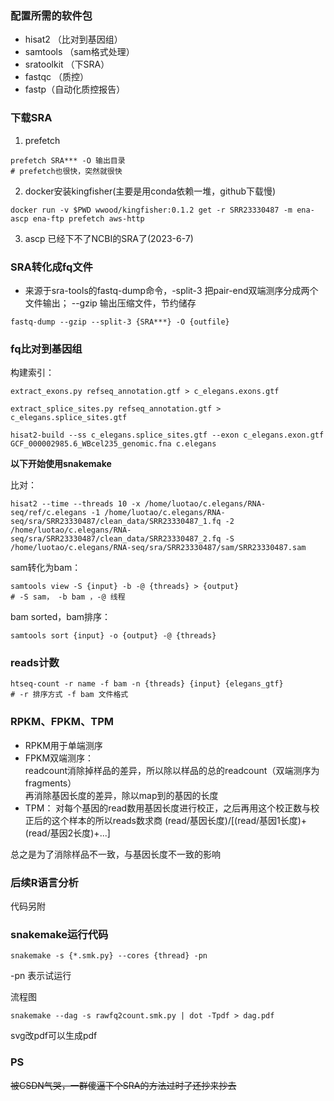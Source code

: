 

### 配置所需的软件包

* hisat2 （比对到基因组）
* samtools （sam格式处理）
* sratoolkit （下SRA）
* fastqc （质控）
* fastp（自动化质控报告）


### 下载SRA
1. prefetch 
```
prefetch SRA*** -O 输出目录
# prefetch也很快，突然就很快
```


2. docker安装kingfisher(主要是用conda依赖一堆，github下载慢)

```
docker run -v $PWD wwood/kingfisher:0.1.2 get -r SRR23330487 -m ena-ascp ena-ftp prefetch aws-http
```

3. ascp 已经下不了NCBI的SRA了(2023-6-7)

### SRA转化成fq文件

* 来源于sra-tools的fastq-dump命令，-split-3 把pair-end双端测序分成两个文件输出；
--gzip 输出压缩文件，节约储存
```
fastq-dump --gzip --split-3 {SRA***} -O {outfile}
```

### fq比对到基因组

构建索引：
```
extract_exons.py refseq_annotation.gtf > c_elegans.exons.gtf 

extract_splice_sites.py refseq_annotation.gtf > c_elegans.splice_sites.gtf 
```

```
hisat2-build --ss c_elegans.splice_sites.gtf --exon c_elegans.exon.gtf GCF_000002985.6_WBcel235_genomic.fna c.elegans
```

**以下开始使用snakemake**

比对：

```
hisat2 --time --threads 10 -x /home/luotao/c.elegans/RNA-seq/ref/c.elegans -1 /home/luotao/c.elegans/RNA-seq/sra/SRR23330487/clean_data/SRR23330487_1.fq -2 /home/luotao/c.elegans/RNA-seq/sra/SRR23330487/clean_data/SRR23330487_2.fq -S /home/luotao/c.elegans/RNA-seq/sra/SRR23330487/sam/SRR23330487.sam
```
sam转化为bam：


```
samtools view -S {input} -b -@ {threads} > {output} 
# -S sam， -b bam ，-@ 线程
```

bam sorted，bam排序：
```
samtools sort {input} -o {output} -@ {threads}
```

### reads计数
```
htseq-count -r name -f bam -n {threads} {input} {elegans_gtf}
# -r 排序方式 -f bam 文件格式  
```

### RPKM、FPKM、TPM

* RPKM用于单端测序  
* FPKM双端测序：  
readcount消除掉样品的差异，所以除以样品的总的readcount（双端测序为fragments）  
再消除基因长度的差异，除以map到的基因的长度  
* TPM：
对每个基因的read数用基因长度进行校正，之后再用这个校正数与校正后的这个样本的所以reads数求商
(read/基因长度)/[(read/基因1长度)+(read/基因2长度)+...]  

总之是为了消除样品不一致，与基因长度不一致的影响

### 后续R语言分析
代码另附



### snakemake运行代码
```
snakemake -s {*.smk.py} --cores {thread} -pn
```
-pn 表示试运行

流程图
```
snakemake --dag -s rawfq2count.smk.py | dot -Tpdf > dag.pdf  
```
svg改pdf可以生成pdf

### PS
~~被CSDN气哭，一群傻逼下个SRA的方法过时了还抄来抄去~~

